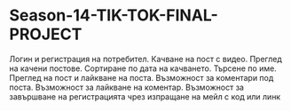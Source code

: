 # Season-14-TIK-TOK-FINAL-PROJECT

Логин и регистрация на потребител. Качване на пост с видео. Преглед на качени постове. Сортиране по дата на качването. Търсене по име. Преглед на пост и лайкване на поста. Възможност за коментари под поста. Възможност за лайкване на коментар. Възможност за завършване на регистрацията чрез изпращане на мейл с код или линк
